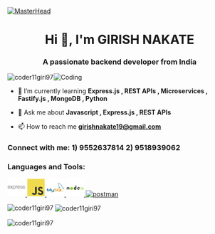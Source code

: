 [![MasterHead](https://camo.githubusercontent.com/ba9f3bd30647e352a3f5e1e45eb45c6ec7bad6155cd16aaedf4a426738da0ca5/68747470733a2f2f696e646f616e616c79746963612e636f6d2f7374617469632f696d616765732f62616e6e6572722e676966)](https://coder11giri97.io)
<h1 align="center">Hi 👋, I'm GIRISH NAKATE</h1>
<h3 align="center">A passionate backend developer from India</h3>
<img align="right" alt="Coding" width="400" src="https://www.techbabble.zone/content/images/2021/07/46207-programmer-1.gif">

<p align="left"> <img src="https://komarev.com/ghpvc/?username=coder11giri97&label=Profile%20views&color=0e75b6&style=flat" alt="coder11giri97" /> </p>

- 🌱 I’m currently learning **Express.js , REST APIs , Microservices , Fastify.js , MongoDB , Python**

- 💬 Ask me about **Javascript , Express.js , REST APIs**

- 📫 How to reach me **girishnakate19@gmail.com**

<h3 align="left">Connect with me: 1) 9552637814  2) 9518939062 </h3>
<p align="left">
</p>

<h3 align="left">Languages and Tools:</h3>
<p align="left"> <a href="https://expressjs.com" target="_blank" rel="noreferrer"> <img src="https://raw.githubusercontent.com/devicons/devicon/master/icons/express/express-original-wordmark.svg" alt="express" width="40" height="40"/> </a> <a href="https://developer.mozilla.org/en-US/docs/Web/JavaScript" target="_blank" rel="noreferrer"> <img src="https://raw.githubusercontent.com/devicons/devicon/master/icons/javascript/javascript-original.svg" alt="javascript" width="40" height="40"/> </a> <a href="https://www.mysql.com/" target="_blank" rel="noreferrer"> <img src="https://raw.githubusercontent.com/devicons/devicon/master/icons/mysql/mysql-original-wordmark.svg" alt="mysql" width="40" height="40"/> </a> <a href="https://nodejs.org" target="_blank" rel="noreferrer"> <img src="https://raw.githubusercontent.com/devicons/devicon/master/icons/nodejs/nodejs-original-wordmark.svg" alt="nodejs" width="40" height="40"/> </a> <a href="https://postman.com" target="_blank" rel="noreferrer"> <img src="https://www.vectorlogo.zone/logos/getpostman/getpostman-icon.svg" alt="postman" width="40" height="40"/> </a> </p>

<p><img align="left" src="https://github-readme-stats.vercel.app/api/top-langs?username=coder11giri97&show_icons=true&locale=en&layout=compact" alt="coder11giri97" /></p>

<p>&nbsp;<img align="center" src="https://github-readme-stats.vercel.app/api?username=coder11giri97&show_icons=true&locale=en" alt="coder11giri97" /></p>

<p><img align="center" src="https://github-readme-streak-stats.herokuapp.com/?user=coder11giri97&" alt="coder11giri97" /></p>
